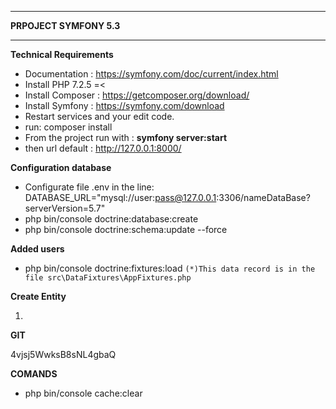 ***
**PRPOJECT SYMFONY 5.3**
***

**Technical Requirements**

* Documentation : https://symfony.com/doc/current/index.html
* Install PHP 7.2.5 =<
* Install Composer : https://getcomposer.org/download/
* Install Symfony : https://symfony.com/download
* Restart services and your edit code.
* run: composer install 
* From the  project run with : **symfony server:start**
* then url default : http://127.0.0.1:8000/

**Configuration database**

* Configurate file .env in the line:  DATABASE_URL="mysql://user:pass@127.0.0.1:3306/nameDataBase?serverVersion=5.7"
* php bin/console doctrine:database:create
* php bin/console doctrine:schema:update --force
 
**Added users**

* php bin/console doctrine:fixtures:load
`(*)This data record is in the file src\DataFixtures\AppFixtures.php`

**Create Entity**

1. 



**GIT**

4vjsj5WwksB8sNL4gbaQ

**COMANDS**
* php bin/console cache:clear